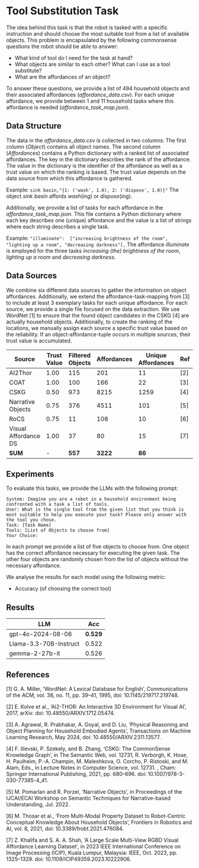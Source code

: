 # Tool Substitution Task

The idea behind this task is that the robot is tasked with a specific instruction and should choose the most suitable tool from a list of available objects.
This problem is encapsulated by the following commonsense questions the robot should be able to answer:

- What kind of tool do I need for the task at hand?
- What objects are similar to each other? What can I use as a tool substitute?
- What are the affordances of an object?

To answer these questions, we provide a list of 494 household objects and their associated affordances (*affordance_data.csv*).
For each unique affordance, we provide between 1 and 11 household tasks where this affordance is needed (*affordance_task_map.json*).

## Data Structure

The data in the *affordance_data.csv* is collected in two columns:
The first column (*Object*) contains all object names.
The second column (*Affordances*) contains a Python dictionary with a ranked list of associated affordances.
The key in the dictionary describes the rank of the affordance.
The value in the dictionary is the identifier of the affordance as well as a trust value on which the ranking is based.
The trust value depends on the data source from which this affordance is gathered.

Example:
```sink basin,"{1: ('wash', 1.0), 2: ('dispose', 1.0)}"```
The object *sink basin* affords *wash*(ing) or *dispose*(ing).


Additionally, we provide a list of tasks for each affordance in the *affordance_task_map.json*.
This file contains a Python dictionary where each key describes one (unique) affordance and the value is a list of strings where each string describes a single task.

Example:
```"illuminate":  ["increasing brightness of the room", "lighting up a room", "decreasing darkness"],```
The affordance *illuminate* is employed for the three tasks *increasing (the) brightness of the room*, *lighting up a room* and *decreasing darkness*.

## Data Sources

We combine six different data sources to gather the information on object affordances.
Additionally, we extend the affordance-task-mapping from [3] to include at least 3 exemplary tasks for each unique affordance.
For each source, we provide a single file focused on the data extraction.
We use WordNet [1] to ensure that the found object candidates in the CSKG [4] are actually household objects.
Additionally, to create the ranking of the locations, we manually assign each source a specific trust value based on the reliability.
If an object-affordance-tuple occurs in multiple sources, their trust value is accumulated.

| Source               | Trust Value | Filtered Objects | Affordances | Unique Affordances | Ref |
|----------------------|-------------|------------------|-------------|--------------------|-----|
| AI2Thor              | 1.00        | 115              | 201         | 11                 | [2] |
| COAT                 | 1.00        | 100              | 166         | 22                 | [3] |
| CSKG                 | 0.50        | 973              | 8215        | 1259               | [4] |
| Narrative Objects    | 0.75        | 376              | 4511        | 101                | [5] |
| RoCS                 | 0.75        | 11               | 108         | 10                 | [6] |
| Visual Affordance DS | 1.00        | 37               | 80          | 15                 | [7] |
| **SUM**              | -           | **557**          | **3222**    | **86**             |     |

## Experiments

To evaluate this tasks, we provide the LLMs with the following prompt:
```
System: Imagine you are a robot in a household environment being confronted with a task a list of tools.
User: What is the single tool from the given list that you think is most suitable to help you execute your task? Please only answer with the tool you chose.
Task: [Task Name]
Tools: [List of Objects to choose from]
Your Choice:
```

In each prompt we provide a list of five objects to choose from.
One object has the correct affordance necessary for executing the given task.
The other four objects are randomly chosen from the list of objects without the necessary affordance. 

We analyse the results for each model using the following metric:
- Accuracy (of choosing the correct tool)

## Results

| LLM                    | Acc       |
|------------------------|-----------|
| gpt-4o-2024-08-06      | **0.529** |
| Llama-3.3-70B-Instruct | 0.522     |
| gemma-2-27b-it         | 0.526     |

## References

[1] G. A. Miller, ‘WordNet: A Lexical Database for English’, Communications of the ACM, vol. 38, no. 11, pp. 39–41, 1995, doi: 10.1145/219717.219748.

[2] E. Kolve et al., ‘AI2-THOR: An Interactive 3D Environment for Visual AI’, 2017, arXiv. doi: 10.48550/ARXIV.1712.05474.

[3] A. Agrawal, R. Prabhakar, A. Goyal, and D. Liu, ‘Physical Reasoning and Object Planning for Household Embodied Agents’, Transactions on Machine Learning Research, May 2024, doi: 10.48550/ARXIV.2311.13577.

[4] F. Ilievski, P. Szekely, and B. Zhang, ‘CSKG: The CommonSense Knowledge Graph’, in The Semantic Web, vol. 12731, R. Verborgh, K. Hose, H. Paulheim, P.-A. Champin, M. Maleshkova, O. Corcho, P. Ristoski, and M. Alam, Eds., in Lecture Notes in Computer Science, vol. 12731. , Cham: Springer International Publishing, 2021, pp. 680–696. doi: 10.1007/978-3-030-77385-4_41.

[5] M. Pomarlan and R. Porzel, ‘Narrative Objects’, in Proceedings of the IJCAI/ECAI Workshop on Semantic Techniques for Narrative-based Understanding, Jul. 2022.

[6] M. Thosar et al., ‘From Multi-Modal Property Dataset to Robot-Centric Conceptual Knowledge About Household Objects’, Frontiers in Robotics and AI, vol. 8, 2021, doi: 10.3389/frobt.2021.476084.

[7] Z. Khalifa and S. A. A. Shah, ‘A Large Scale Multi-View RGBD Visual Affordance Learning Dataset’, in 2023 IEEE International Conference on Image Processing (ICIP), Kuala Lumpur, Malaysia: IEEE, Oct. 2023, pp. 1325–1329. doi: 10.1109/ICIP49359.2023.10222906.